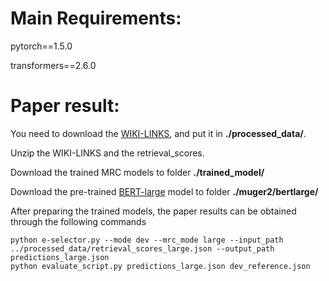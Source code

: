 # Main Requirements:
pytorch==1.5.0

transformers==2.6.0

# Paper result:
You need to download the [WIKI-LINKS](https://github.com/wenhuchen/WikiTables-WithLinks), and put it in **./processed_data/**.

Unzip the WIKI-LINKS and the retrieval_scores.

Download the trained MRC models to folder **./trained_model/**

Download the pre-trained [BERT-large](https://s3.amazonaws.com/models.huggingface.co/bert/bert-large-uncased-pytorch_model.bin) model to folder **./muger2/bertlarge/**

After preparing the trained models, the paper results can be obtained through the following commands


    python e-selector.py --mode dev --mrc_mode large --input_path ../processed_data/retrieval_scores_large.json --output_path predictions_large.json
    python evaluate_script.py predictions_large.json dev_reference.json

